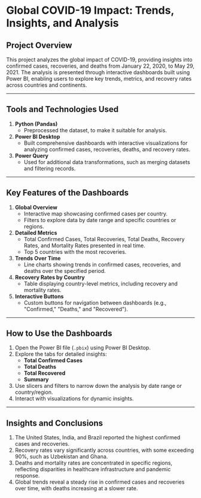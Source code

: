 # Global COVID-19 Impact: Trends, Insights, and Analysis

## Project Overview  
This project analyzes the global impact of COVID-19, providing insights into confirmed cases, recoveries, and deaths from January 22, 2020, to May 29, 2021. The analysis is presented through interactive dashboards built using Power BI, enabling users to explore key trends, metrics, and recovery rates across countries and continents.

---

## Tools and Technologies Used  
1. **Python (Pandas)**  
   - Preprocessed the dataset, to make it suitable for analysis.  
2. **Power BI Desktop**  
   - Built comprehensive dashboards with interactive visualizations for analyzing confirmed cases, recoveries, deaths, and recovery rates.  
3. **Power Query**  
   - Used for additional data transformations, such as merging datasets and filtering records.  

---

## Key Features of the Dashboards  
1. **Global Overview**  
   - Interactive map showcasing confirmed cases per country.  
   - Filters to explore data by date range and specific countries or regions.  
2. **Detailed Metrics**  
   - Total Confirmed Cases, Total Recoveries, Total Deaths, Recovery Rates, and Mortality Rates presented in real time.  
   - Top 5 countries with the most recoveries.  
3. **Trends Over Time**  
   - Line charts showing trends in confirmed cases, recoveries, and deaths over the specified period.  
4. **Recovery Rates by Country**  
   - Table displaying country-level metrics, including recovery and mortality rates.  
5. **Interactive Buttons**  
   - Custom buttons for navigation between dashboards (e.g., "Confirmed," "Deaths," and "Recovered").  

---

## How to Use the Dashboards  
1. Open the Power BI file (`.pbix`) using Power BI Desktop.  
2. Explore the tabs for detailed insights:  
   - **Total Confirmed Cases**  
   - **Total Deaths**  
   - **Total Recovered**  
   - **Summary**  
3. Use slicers and filters to narrow down the analysis by date range or country/region.  
4. Interact with visualizations for dynamic insights.

---

## Insights and Conclusions  
1. The United States, India, and Brazil reported the highest confirmed cases and recoveries.  
2. Recovery rates vary significantly across countries, with some exceeding 90%, such as Uzbekistan and Ghana.  
3. Deaths and mortality rates are concentrated in specific regions, reflecting disparities in healthcare infrastructure and pandemic response.  
4. Global trends reveal a steady rise in confirmed cases and recoveries over time, with deaths increasing at a slower rate.  
